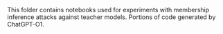 This folder contains notebooks used for experiments with membership inference attacks against teacher models. Portions of code generated by ChatGPT-O1.
